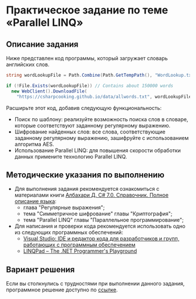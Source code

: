 # Практическое задание по теме «Parallel LINQ»

## Описание задания

Ниже представлен код программы, который загружает словарь английских слов.

```csharp
string wordLookupFile = Path.Combine(Path.GetTempPath(), "WordLookup.txt");

if (!File.Exists(wordLookupFile)) // Contains about 150000 words
  new WebClient().DownloadFile(
    "https://csharpcooking.github.io/data/allwords.txt", wordLookupFile);
```

Расширьте этот код, добавив следующую функциональность:  
- Поиск по шаблону: реализуйте возможность поиска слов в словаре, которые соответствуют заданному регулярному выражению.
- Шифрование найденных слов: все слова, соответствующие заданному регулярному выражению, зашифруйте с использованием алгоритма AES.
- Использование Parallel LINQ: для повышения скорости обработки данных примените технологию Parallel LINQ.

## Методические указания по выполнению

- Для выполнения задания рекомендуется ознакомиться с материалами книги [Албахари Д. C# 7.0. Справочник. Полное описание языка](https://csharpcooking.github.io/theory/AlbahariCSharp7Ru.pdf):
  - глава "Регулярные выражения";
  - тема "Симметричное шифрование" главы "Криптография";
  - тема "Parallel LINQ" главы "Параллельное программирование";
- Для написания и проверки кода рекомендуется использовать одно из следующих программных обеспечений:
  - [Visual Studio: IDE и редактор кода для разработчиков и групп, работающих с программным обеспечением](https://visualstudio.microsoft.com/)
  - [LINQPad – The .NET Programmer's Playground](https://www.linqpad.net/)

## Вариант решения

Если вы столкнулись с трудностями при выполнении данного задания, программное решение доступно по [ссылке](https://github.com/CSharpCooking/ParallelProgramming/blob/Parallel-LINQ/Parallel-LINQ-Task-Solution/Program.cs).